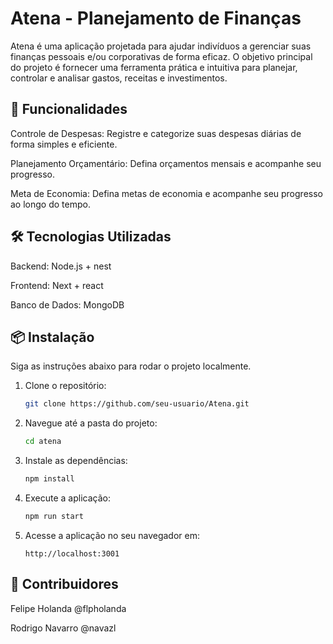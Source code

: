 # Atena - Planejamento de Finanças
Atena é uma aplicação projetada para ajudar indivíduos a gerenciar suas finanças pessoais e/ou corporativas de forma eficaz. O objetivo principal do projeto é fornecer uma ferramenta prática e intuitiva para planejar, controlar e analisar gastos, receitas e investimentos.

## 🚀 Funcionalidades
Controle de Despesas: Registre e categorize suas despesas diárias de forma simples e eficiente.

Planejamento Orçamentário: Defina orçamentos mensais e acompanhe seu progresso.

Meta de Economia: Defina metas de economia e acompanhe seu progresso ao longo do tempo.

## 🛠 Tecnologias Utilizadas
Backend: Node.js + nest

Frontend: Next + react

Banco de Dados: MongoDB

## 📦 Instalação

Siga as instruções abaixo para rodar o projeto localmente.

1. Clone o repositório:
    ```bash
    git clone https://github.com/seu-usuario/Atena.git
    ```

2. Navegue até a pasta do projeto:
    ```bash
    cd atena
    ```

3. Instale as dependências:
    ```bash
    npm install 
    ```

4. Execute a aplicação:
    ```bash
    npm run start
    ```

5. Acesse a aplicação no seu navegador em:
    ```
    http://localhost:3001
    ```
    
## 🤝 Contribuidores

Felipe Holanda @flpholanda

Rodrigo Navarro @navazl
